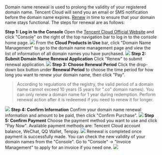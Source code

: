 Domain name renewal is used to prolong the validity of your registered domain name. Tencent Cloud will send you an email or SMS notification before the domain name expires. [Renew](https://console.cloud.tencent.com/domain) in time to ensure that your domain name stays functional. The steps for renewal are as follows:

**Step 1: Log in to the Console**
Open the [Tencent Cloud Official Website](https://cloud.tencent.com/) and click "Console" on the right of the top navigation bar to log in to the console home page.
![](//mc.qcloudimg.com/static/img/93b74a8e306f5f05dfcaf89abeef523d/image.png)
From the **Cloud Products in Use** bar, click "Domain Name Management" to go to the domain name management page and view the list of information of all domain names you have purchased.
![](//mc.qcloudimg.com/static/img/da4ba43894682972815e6deb5f040e50/image.png)
**Step 2: Submit Domain Name Renewal Application**
Click "Renew" to submit renewal application.
![](//mc.qcloudimg.com/static/img/7ec83382ff92f62c81b2204652830c29/image.png)
**Step 3: Choose Renewal Period**
Click the drop-down box button under **Renewal Period** to choose the time period for how long you want to renew your domain name, then click "Pay".
>According to regulations of the registry, the valid period of a domain name cannot exceed 10 years (5 years for ".co" domain names).
>You can only renew a domain name for 1 year during redemption. Perform renewal action after it is redeemed if you need to renew it for longer.

![](//mc.qcloudimg.com/static/img/6b582270784dd6cf96fc5ff9e01a3557/image.png)
**Step 4: Confirm Information**
Confirm your domain name renewal information and amount to be paid, then click "Confirm Purchase".
![](//mc.qcloudimg.com/static/img/d1e276c3fcc2f09e9089db7c56f5e365/image.png)
 **Step 5: Confirm Payment**
Choose the payment method you want to use and click "Pay Now". Available payment methods are: Tencent Cloud account balance, WeChat, QQ Wallet, Tenpay.
![](//mc.qcloudimg.com/static/img/be1df5d5126f5e6e39c8ac052cc547b5/image.png)
Renewal is completed once payment is successfully made. You can check the new validity of your domain names from the "Console". Go to "Console" -> "Invoice Management" to apply for an invoice if you need one.
![](//mc.qcloudimg.com/static/img/d3b71da5e2855f6eab93e1197e7f62b2/image.png)

